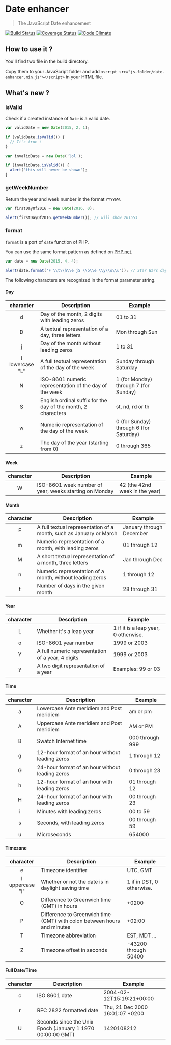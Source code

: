 Date enhancer
===============
> The JavaScript Date enhancement

[![Build Status](https://travis-ci.org/Tiross/date-enhancer.svg?branch=master)](https://travis-ci.org/Tiross/date-enhancer)
[![Coverage Status](https://coveralls.io/repos/Tiross/date-enhancer/badge.svg?branch=master)](https://coveralls.io/r/Tiross/date-enhancer?branch=master)
[![Code Climate](https://codeclimate.com/github/Tiross/date-enhancer/badges/gpa.svg)](https://codeclimate.com/github/Tiross/date-enhancer)


How to use it ?
------------------

You'll find two file in the build directory.

Copy them to your JavaScript folder and add `<script src="js-folder/date-enhancer.min.js"></script>` in your HTML file.


What's new ?
---------------

### isValid


Check if a created instance of `Date` is a valid date.

```javascript
var validDate = new Date(2015, 2, 1);

if (validDate.isValid()) {
  // It's true !
}

var invalidDate = new Date('lol');

if (invalidDate.isValid()) {
  alert('this will never be shown');
}
```

### getWeekNumber


Return the year and week number in the format `YYYYWW`.

```javascript
var firstDayOf2016 = new Date(2016, 0);

alert(firstDayOf2016.getWeekNumber()); // will show 201553
```

### format


`format` is a port of `date` function of PHP.

You can use the same format pattern as defined on [PHP.net](http://php.net/manual/en/function.date.php).

```javascript
var date = new Date(2015, 4, 4);

alert(date.format('F \\t\\h\\e jS \\b\\e \\y\\o\\u')); // Star Wars day :)
```

The following characters are recognized in the format parameter string.


#### Day

character | Description | Example
:---------------:|-------------|--------
d | Day of the month, 2 digits with leading zeros | 01 to 31
D | A textual representation of a day, three letters | Mon through Sun
j | Day of the month without leading zeros | 1 to 31
l<br>lowercase "L" | A full textual representation of the day of the week | Sunday through Saturday
N | ISO-8601 numeric representation of the day of the week | 1 (for Monday) through 7 (for Sunday)
S | English ordinal suffix for the day of the month, 2 characters | st, nd, rd or th
w | Numeric representation of the day of the week | 0 (for Sunday) through 6 (for Saturday)
z | The day of the year (starting from 0) | 0 through 365


#### Week

character | Description | Example
:---------------:|-------------|--------
W | ISO-8601 week number of year, weeks starting on Monday | 42 (the 42nd week in the year)


#### Month

character | Description | Example
:---------------:|-------------|--------
F | A full textual representation of a month, such as January or March | January through December
m | Numeric representation of a month, with leading zeros | 01 through 12
M | A short textual representation of a month, three letters | Jan through Dec
n | Numeric representation of a month, without leading zeros | 1 through 12
t | Number of days in the given month | 28 through 31


#### Year

character | Description | Example
:---------------:|-------------|--------
L | Whether it's a leap year | 1 if it is a leap year, 0 otherwise.
o | ISO-8601 year number | 1999 or 2003
Y | A full numeric representation of a year, 4 digits | 1999 or 2003
y | A two digit representation of a year | Examples: 99 or 03


#### Time

character | Description | Example
:---------------:|-------------|--------
a | Lowercase Ante meridiem and Post meridiem | am or pm
A | Uppercase Ante meridiem and Post meridiem | AM or PM
B | Swatch Internet time | 000 through 999
g | 12-hour format of an hour without leading zeros | 1 through 12
G | 24-hour format of an hour without leading zeros | 0 through 23
h | 12-hour format of an hour with leading zeros | 01 through 12
H | 24-hour format of an hour with leading zeros | 00 through 23
i | Minutes with leading zeros | 00 to 59
s | Seconds, with leading zeros | 00 through 59
u | Microseconds | 654000


#### Timezone

character | Description | Example
:---------------:|-------------|--------
e | Timezone identifier | UTC, GMT
I<br>uppercase "i" | Whether or not the date is in daylight saving time | 1 if in DST, 0 otherwise.
O | Difference to Greenwich time (GMT) in hours | +0200
P | Difference to Greenwich time (GMT) with colon between hours and minutes | +02:00
T | Timezone abbreviation | EST, MDT ...
Z | Timezone offset in seconds | -43200 through 50400


#### Full Date/Time

character | Description | Example
:---------------:|-------------|--------
c | ISO 8601 date | 2004-02-12T15:19:21+00:00
r | RFC 2822 formatted date | Thu, 21 Dec 2000 16:01:07 +0200
U | Seconds since the Unix Epoch (January 1 1970 00:00:00 GMT) | 1420108212
